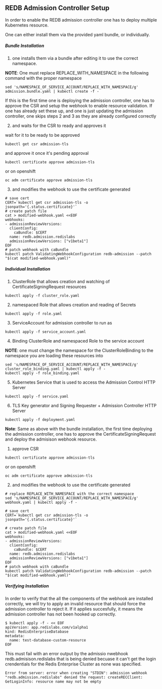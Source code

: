 ## REDB Admission Controller Setup

In order to enable the REDB admission controller one has to deploy multiple Kubernetes resource.

One can either install them via the provided yaml bundle, or individually.

##### Bundle Installation

1. one installs them via a bundle after editing it to use the correct namespace.

**NOTE**: One must replace REPLACE_WITH_NAMESPACE in the following command with the proper namespace

```shell script
sed 's/NAMESPACE_OF_SERVICE_ACCOUNT/REPLACE_WITH_NAMESPACE/g' admission.bundle.yaml | kubectl create -f -
```

If this is the first time one is deploying the admission controller, one has to approve the CSR and setup the webhook to enable resource validation.  If one has already set these up, and one is just updating the admission controller, one skips steps 2 and 3 as they are already configured correctly   

2. and waits for the CSR to ready and approves it

wait for it to be ready to be approved

```shell script
kubectl get csr admission-tls
```

and approve it once it's pending approval

```shell script
kubectl certificate approve admission-tls
```
or on openshift
```shell script
oc adm certificate approve admission-tls
```

3. and modifies the webhook to use the certificate generated

```shell script
# save cert
CERT=`kubectl get csr admission-tls -o jsonpath='{.status.certificate}'`
# create patch file
cat > modified-webhook.yaml <<EOF
webhooks:
- admissionReviewVersions:
  clientConfig:
    caBundle: $CERT
  name: redb.admission.redislabs
  admissionReviewVersions: ["v1beta1"]
EOF
# patch webhook with caBundle
kubectl patch ValidatingWebhookConfiguration redb-admission --patch "$(cat modified-webhook.yaml)"
```

##### Individual Installation

1. ClusterRole that allows creation and watching of CertificateSigningRequest resources

```shell script
kubectl apply -f cluster_role.yaml
```

2. namespaced Role that allows creation and reading of Secrets

```shell script
kubectl apply -f role.yaml
```

3. ServiceAccount for admission controller to run as

```shell script
kubectl apply -f service_account.yaml
```

4. Binding ClusterRole and namespaced Role to the service account

**NOTE**: one must change the namespace for the ClusterRoleBinding to the namespace you are loading these resources into 

```shell script
sed 's/NAMESPACE_OF_SERVICE_ACCOUNT/REPLACE_WITH_NAMESPACE/g' cluster_role_binding.yaml | kubectl apply -f -
kubectl apply -f role_binding.yaml
```

5. Kubernetes Service that is used to access the Admission Control HTTP Server

```shell script
kubectl apply -f service.yaml
```

6. TLS Key generator and Signing Requester + Admission Controller HTTP Server

```shell script
kubectl apply -f deployment.yaml
```

**Note**: Same as above with the bundle installation, the first time deploying the admission controller, one has to approve the CertificateSigningRequest and deploy the admisison webhook resource.

1. approve CSR

```shell script
kubectl certificate approve admission-tls
```
or on openshift

```shell script
oc adm certificate approve admission-tls
```

2. and modifies the webhook to use the certificate generated

```shell script
# replace REPLACE_WITH_NAMESPACE with the correct namespace
sed 's/NAMESPACE_OF_SERVICE_ACCOUNT/REPLACE_WITH_NAMESPACE/g' webhook.yaml | kubectl apply -f -

# save cert
CERT=`kubectl get csr admission-tls -o jsonpath='{.status.certificate}'`

# create patch file
cat > modified-webhook.yaml <<EOF
webhooks:
- admissionReviewVersions:
  clientConfig:
    caBundle: $CERT
  name: redb.admission.redislabs
  admissionReviewVersions: ["v1beta1"]
EOF
# patch webhook with caBundle
kubectl patch ValidatingWebhookConfiguration redb-admission --patch "$(cat modified-webhook.yaml)"
```

##### Verifying Installation

In order to verify that the all the components of the webhook are installed correctly, we will try to apply an invalid resource that should force the admission controller to reject it.  If it applies succesfully, it means the admission controller has not been hooked up correctly.

```shell script
$ kubectl apply -f - << EOF
apiVersion: app.redislabs.com/v1alpha1
kind: RedisEnterpriseDatabase
metadata:
  name: test-database-custom-resource
EOF
```

This must fail with an error output by the admissio nwebhook redb.admisison.redislabs that is being denied becuase it can't get the login crendentials for the Redis Enterprise Cluster as none was specified.

```shell script
Error from server: error when creating "STDIN": admission webhook "redb.admission.redislabs" denied the request: createRECClient: GetLoginInfo: resource name may not be empty
```